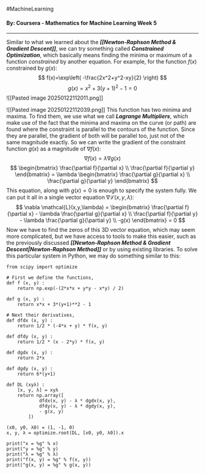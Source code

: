 #MachineLearning 
#### By: Coursera - Mathematics for Machine Learning Week 5
---
Similar to what we learned about the ***[[Newton-Raphson Method & Gradient Descent]]***, we can try something called ***Constrained Optimization***, which basically means finding the minima or maximum of a function *constrained* by another equation. For example, for the function $f(x)$ constrained by $g(x)$:
$$
f(x)=\exp\left( -\frac{2x^2+y^2-xy}{2} \right)
$$
$$
g(x) = x^2+3(y+1)^2-1=0
$$
![[Pasted image 20250122112011.png]]

![[Pasted image 20250122112039.png]]
This function has two minima and maxima. To find them, we use what we call ***Lagrange Multipliers***, which make use of the fact that the minima and maxima on the curve (or path) are found where the constraint is parallel to the contours of the function. Since they are parallel, the gradient of both will be parallel too, just not of the same magnitude exactly. So we can write the gradient of the constraint function $g(x)$ as a magnitude of $\nabla f(x)$:
$$
\nabla f(x)=\lambda \nabla g(x)
$$
$$
\begin{bmatrix}
\frac{\partial f}{\partial x} \\
\frac{\partial f}{\partial y}
\end{bmatrix} = \lambda \begin{bmatrix}
\frac{\partial g}{\partial x} \\
\frac{\partial g}{\partial y}
\end{bmatrix}
$$
This equation, along with $g(x) = 0$ is enough to specify the system fully. We can put it all in a single vector equation $\nabla \mathcal{L}(x,y,\lambda)$:
$$
\nabla \mathcal{L}(x,y,\lambda) = \begin{bmatrix}
\frac{\partial f}{\partial x} - \lambda \frac{\partial g}{\partial x} \\
\frac{\partial f}{\partial y} - \lambda \frac{\partial g}{\partial y} \\
-g(x)
\end{bmatrix} = 0
$$
Now we have to find the zeros of this 3D vector equation, which may seem more complicated, but we have access to tools to make this easier, such as the previously discussed ***[[Newton-Raphson Method & Gradient Descent|Newton-Raphson Method]]*** or by using existing libraries. To solve this particular system in Python, we may do something similar to this:

```
from scipy import optimize

# First we define the functions,
def f (x, y) :
    return np.exp(-(2*x*x + y*y - x*y) / 2)  

def g (x, y) :
    return x*x + 3*(y+1)**2 - 1

# Next their derivatives,
def dfdx (x, y) :
    return 1/2 * (-4*x + y) * f(x, y)

def dfdy (x, y) :
    return 1/2 * (x - 2*y) * f(x, y)

def dgdx (x, y) :
    return 2*x

def dgdy (x, y) :
    return 6*(y+1)  

def DL (xyλ) :
    [x, y, λ] = xyλ
    return np.array([
            dfdx(x, y) - λ * dgdx(x, y),
            dfdy(x, y) - λ * dgdy(x, y),
            - g(x, y)
        ])

(x0, y0, λ0) = (1, -1, 0)
x, y, λ = optimize.root(DL, [x0, y0, λ0]).x

print("x = %g" % x)
print("y = %g" % y)
print("λ = %g" % λ)
print("f(x, y) = %g" % f(x, y))
print("g(x, y) = %g" % g(x, y))
```